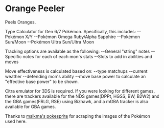 # Orange Peeler
 Peels Oranges.

Type Calculator for Gen 6/7 Pokémon.
Specifically, this includes:
    --Pokémon X/Y
    --Pokémon Omega Ruby/Alpha Sapphire
    --Pokémon Sun/Moon
    --Pokémon Ultra Sun/Ultra Moon

Tracking options are available as the following:
    --General "string" notes
    --Specific notes for each of each mon's stats
    --Slots to add in abilities and moves

Move effectiveness is calculated based on:
    --type matchups
    --current weather
    --defending mon's ability
    --move base power
    to calculate an "effective base power" to be shown.

Citra emulator for 3DS is required.
If you were looking for different games, there are trackers available for the NDS games(DPPt, HGSS, BW, B2W2) and the GBA games(FRLG, RSE) using Bizhawk, and a mGBA tracker is also available for GBA games.

Thanks to [msikma's pokesprite](https://github.com/msikma/pokesprite) for scraping the images of the Pokémon used here.